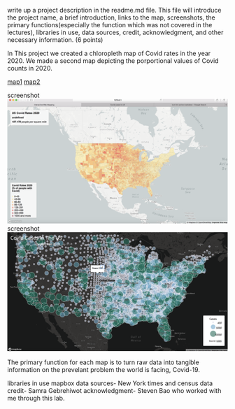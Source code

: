 write up a project description in the readme.md file. This file will introduce the project name, a brief introduction, links to the map, screenshots, the primary functions(especially the function which was not covered in the lectures), libraries in use, data sources, credit, acknowledgment, and other necessary information. (6 points)

In This project we created a chloropleth map of Covid rates in the year 2020. We made a second map depicting the porportional values of Covid counts in 2020. 

  [map1](map1.html)
  [map2](map2.html)

screenshot ![](img/covidratemap.png)
screenshot ![](img/covidcountsmap.png)

The primary function for each map is to turn raw data into tangible information on the prevelant problem the world is facing, Covid-19.

libraries in use mapbox
data sources- New York times and census data
credit- Samra Gebrehiwot
acknowledgment- Steven Bao who worked with me through this lab.